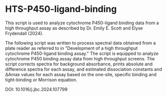 # HTS-P450-ligand-binding
This script is used to analyze cytochrome P450-ligand binding data from a high throughput assay as described by Dr. Emily E. Scott and Elyse Frydendall (2024).

The following script was written to process spectral data obtained from a plate reader as referred to in "Development of a high throughput cytochrome P450-ligand binding assay." The script is equipped to analyze cytochrome P450 binding assay data from high throughput screens. The script corrects spectra for background absorbance, prints absolute and difference spectra for each assay, and estimated dissociation constants and ∆Amax values for each assay based on the one-site, specific binding and tight-binding or Morrison equation.

DOI: 10.1016/j.jbc.2024.107799
